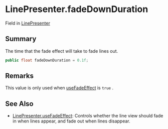# LinePresenter.fadeDownDuration

Field in [LinePresenter](/docs/api/csharp/yarn.unity.linepresenter.md)

## Summary


The time that the fade effect will take to fade lines out.


```csharp
public float fadeDownDuration = 0.1f;
```

## Remarks

This value is only used when  <a href="yarn.unity.linepresenter.usefadeeffect.md">useFadeEffect</a>  is
<code>true</code> .

## See Also

* [LinePresenter.useFadeEffect](/docs/api/csharp/yarn.unity.linepresenter.usefadeeffect.md): Controls whether the line view should fade in when lines appear, and fade out when lines disappear.

